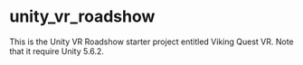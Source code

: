 # unity_vr_roadshow
This is the Unity VR Roadshow starter project entitled Viking Quest VR. Note that it require Unity 5.6.2.
